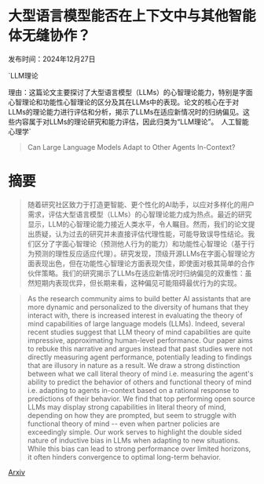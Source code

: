 # 大型语言模型能否在上下文中与其他智能体无缝协作？

发布时间：2024年12月27日

`LLM理论

理由：这篇论文主要探讨了大型语言模型（LLMs）的心智理论能力，特别是字面心智理论和功能性心智理论的区分及其在LLMs中的表现。论文的核心在于对LLMs的理论能力进行评估和分析，揭示了LLMs在适应新情况时的归纳偏见。这些内容属于对LLMs的理论研究和能力评估，因此归类为“LLM理论”。` `人工智能` `心理学`

> Can Large Language Models Adapt to Other Agents In-Context?

# 摘要

> 随着研究社区致力于打造更智能、更个性化的AI助手，以应对多样化的用户需求，评估大型语言模型（LLMs）的心智理论能力成为热点。最近的研究显示，LLM的心智理论能力接近人类水平，令人瞩目。然而，我们的论文提出质疑，认为过去的研究并未直接评估代理性能，可能导致误导性结论。我们区分了字面心智理论（预测他人行为的能力）和功能性心智理论（基于行为预测的理性反应适应代理）。研究发现，顶级开源LLMs在字面心智理论方面表现出色，但在功能性心智理论方面表现欠佳，即使面对极其简单的合作伙伴策略。我们的研究揭示了LLMs在适应新情况时归纳偏见的双重性：虽然短期内表现优异，但长期来看，这种偏见可能阻碍最优行为的实现。

> As the research community aims to build better AI assistants that are more dynamic and personalized to the diversity of humans that they interact with, there is increased interest in evaluating the theory of mind capabilities of large language models (LLMs). Indeed, several recent studies suggest that LLM theory of mind capabilities are quite impressive, approximating human-level performance. Our paper aims to rebuke this narrative and argues instead that past studies were not directly measuring agent performance, potentially leading to findings that are illusory in nature as a result. We draw a strong distinction between what we call literal theory of mind i.e. measuring the agent's ability to predict the behavior of others and functional theory of mind i.e. adapting to agents in-context based on a rational response to predictions of their behavior. We find that top performing open source LLMs may display strong capabilities in literal theory of mind, depending on how they are prompted, but seem to struggle with functional theory of mind -- even when partner policies are exceedingly simple. Our work serves to highlight the double sided nature of inductive bias in LLMs when adapting to new situations. While this bias can lead to strong performance over limited horizons, it often hinders convergence to optimal long-term behavior.

[Arxiv](https://arxiv.org/abs/2412.19726)